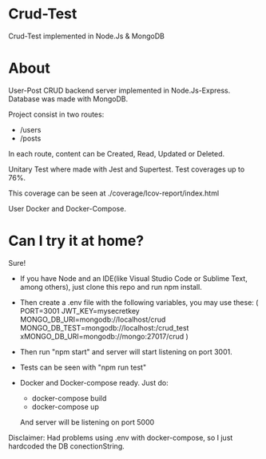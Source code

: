 # Crud-Test

Crud-Test implemented in Node.Js & MongoDB

# About

User-Post CRUD backend server implemented in Node.Js-Express. Database was made with MongoDB.

Project consist in two routes:

-   /users
-   /posts

In each route, content can be Created, Read, Updated or Deleted.

Unitary Test where made with Jest and Supertest.
Test coverages up to 76%.

This coverage can be seen at ./coverage/lcov-report/index.html

User Docker and Docker-Compose.

# Can I try it at home?

Sure!

-   If you have Node and an IDE(like Visual Studio Code or Sublime Text, among others), just clone this repo and run npm install.

-   Then create a .env file with the following variables, you may use these:
    (
    PORT=3001
    JWT_KEY=mysecretkey
    MONGO_DB_URI=mongodb://localhost/crud
    MONGO_DB_TEST=mongodb://localhost:/crud_test
    xMONGO_DB_URI=mongodb://mongo:27017/crud
    )

-   Then run "npm start" and server will start listening on port 3001.

-   Tests can be seen with "npm run test"

-   Docker and Docker-compose ready. Just do:

    -   docker-compose build
    -   docker-compose up

    And server will be listening on port 5000

Disclaimer: Had problems using .env with docker-compose, so I just hardcoded the DB conectionString.
